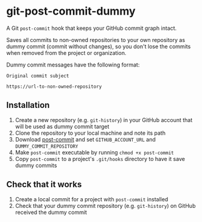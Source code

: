 # git-post-commit-dummy

A Git `post-commit` hook that keeps your GitHub commit graph intact. 

Saves all commits to non-owned repositories to your own repository as dummy commit (commit without changes), so you don't lose the commits when removed from the project or organization.

Dummy commit messages have the following format:

```
Original commit subject

https://url-to-non-owned-repository
```

## Installation

1. Create a new repository (e.g. `git-history`) in your GitHub account that will be used as dummy commit target
2. Clone the repository to your local machine and note its path
3. Download [post-commit](post-commit) and set `GITHUB_ACCOUNT_URL` and `DUMMY_COMMIT_REPOSITORY`
4. Make `post-commit` executable by running `chmod +x post-commit`
5. Copy `post-commit` to a project's `.git/hooks` directory to have it save dummy commits

## Check that it works

1. Create a local commit for a project with `post-commit` installed
2. Check that your dummy commit repository (e.g. `git-history`) on GitHub received the dummy commit
